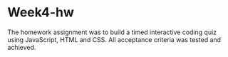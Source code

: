 # Week4-hw
The homework assignment was to build a timed interactive coding quiz using JavaScript, HTML and CSS.  All acceptance criteria was tested and achieved.

